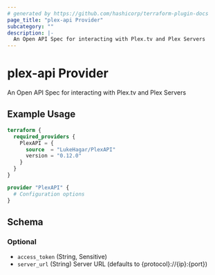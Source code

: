 ```yaml
---
# generated by https://github.com/hashicorp/terraform-plugin-docs
page_title: "plex-api Provider"
subcategory: ""
description: |-
  An Open API Spec for interacting with Plex.tv and Plex Servers
---
```


# plex-api Provider

An Open API Spec for interacting with Plex.tv and Plex Servers

## Example Usage

```terraform
terraform {
  required_providers {
    PlexAPI = {
      source  = "LukeHagar/PlexAPI"
      version = "0.12.0"
    }
  }
}

provider "PlexAPI" {
  # Configuration options
}
```

<!-- schema generated by tfplugindocs -->
## Schema

### Optional

- `access_token` (String, Sensitive)
- `server_url` (String) Server URL (defaults to {protocol}://{ip}:{port})
